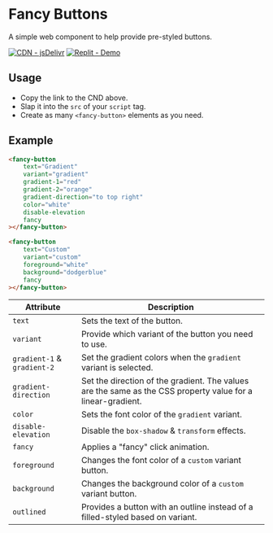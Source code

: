 # Fancy Buttons

A simple web component to help provide pre-styled buttons.

[![CDN - jsDelivr](https://img.shields.io/static/v1?label=CDN&message=jsDelivr&color=%23ff5626&logo=jsDelivr&logoColor=%23ff5626)](https://cdn.jsdelivr.net/gh/aboxofsox/fancy-buttons@feature-test/dist/fancy-button.js)
[![Replit - Demo](https://img.shields.io/badge/Replit-Demo-1d2333?logo=replit&logoColor=667881)](https://replit.com/@aboxofsox/feather-icons-web-comonent)

## Usage
- Copy the link to the CND above.
- Slap it into the `src` of your `script` tag.
- Create as many `<fancy-button>` elements as you need.

## Example
```html
<fancy-button
    text="Gradient"
    variant="gradient"
    gradient-1="red"
    gradient-2="orange"
    gradient-direction="to top right"
    color="white"
    disable-elevation
    fancy
></fancy-button>

<fancy-button
    text="Custom"
    variant="custom"
    foreground="white"
    background="dodgerblue"
    fancy
></fancy-button>
```

| Attribute                   | Description                                                                                                 |
|-----------------------------|-------------------------------------------------------------------------------------------------------------|
| `text`                      | Sets the text of the button.                                                                                |
| `variant`                   | Provide which variant of the button you need to use.                                                        |
| `gradient-1` & `gradient-2` | Set the gradient colors when the `gradient` variant is selected.                                            |
| `gradient-direction`        | Set the direction of the gradient. The values are the same as the CSS property value for a linear-gradient. |
| `color`                     | Sets the font color of the `gradient` variant.                                                              |
| `disable-elevation`         | Disable the `box-shadow` & `transform` effects.                                                             |
| `fancy`                     | Applies a "fancy" click animation.                                                                          |
| `foreground`                | Changes the font color of a `custom` variant button.                                                        |
| `background`                | Changes the background color of a `custom` variant button.                                                  |
| `outlined`                  | Provides a button with an outline instead of a filled-styled based on variant.                              |                                            |

